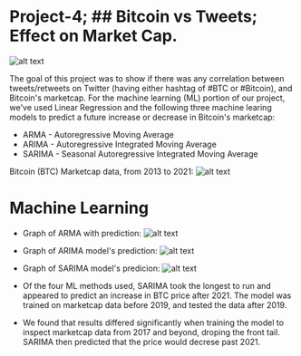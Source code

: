 # Project-4; ## Bitcoin vs Tweets; Effect on Market Cap. 

![alt text](https://github.com/agarcia0991/Project-4/blob/master/Resources/pexels-david-mcbee-730564.jpg?raw=true)

The goal of this project was to show if there was any correlation between tweets/retweets on Twitter (having either hashtag of #BTC or #Bitcoin), and Bitcoin's marketcap. For the machine learning (ML) portion of our project, we've used Linear Regression and the following three machine learing models to predict a future increase or decrease in Bitcoin's marketcap:
* ARMA - Autoregressive Moving Average
* ARIMA - Autoregressive Integrated Moving Average
* SARIMA - Seasonal Autoregressive Integrated Moving Average

Bitcoin (BTC) Marketcap data, from 2013 to 2021:
![alt text](https://github.com/agarcia0991/Project-4/blob/master/Images/all_data.PNG?raw=true)

# Machine Learning 

* Graph of ARMA with prediction:
![alt text](https://github.com/agarcia0991/Project-4/blob/master/Images/Predictions.PNG?raw=true)

* Graph of ARIMA model's prediction:
![alt text](https://github.com/agarcia0991/Project-4/blob/master/Images/ARIMA.PNG?raw=true)

* Graph of SARIMA model's predicion:
![alt text](https://github.com/agarcia0991/Project-4/blob/master/Images/SARIMA.PNG?raw=true)

* Of the four ML methods used, SARIMA took the longest to run and appeared to predict an increase in BTC price after 2021. The model was trained on marketcap data before 2019,
and tested the data after 2019. 

* We found that results differed significantly when training the model to inspect marketcap data from 2017 and beyond, droping the front tail. 
SARIMA then predicted that the price would decrese past 2021. 
